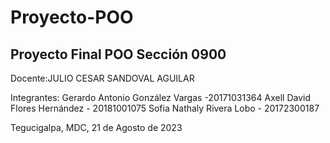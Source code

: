 # Proyecto-POO
## Proyecto Final POO Sección 0900

Docente:JULIO CESAR SANDOVAL AGUILAR

Integrantes: 
Gerardo Antonio González Vargas -20171031364
Axell David Flores Hernández - 20181001075
Sofia Nathaly Rivera Lobo - 20172300187

Tegucigalpa, MDC, 21 de Agosto de 2023
